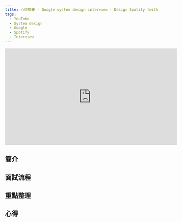 ```yaml
---
title: 心得摘要 - Google system design interview - Design Spotify (with ex-Google EM)
tags:
  - YouTube
  - System design
  - Google
  - Spotify
  - Interview
---
```


<iframe width="560" height="315" src="https://www.youtube.com/embed/_K-eupuDVEc" title="YouTube video player" frameborder="0" allow="accelerometer; autoplay; clipboard-write; encrypted-media; gyroscope; picture-in-picture; web-share" allowfullscreen></iframe>

## 簡介

## 面試流程

## 重點整理

## 心得